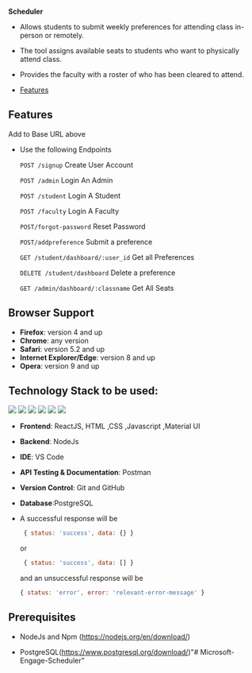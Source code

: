 **Scheduler** 
- Allows students to submit weekly preferences for attending class in-person or remotely.
- The tool assigns available seats to students who want to physically attend class.
- Provides the faculty with a roster of who has been cleared to attend.

- [Features](#features)

## Features
   Add to Base URL above

- Use the following Endpoints

    `POST /signup` Create User Account

    `POST /admin` Login An Admin

    `POST /student` Login A Student

    `POST /faculty` Login A Faculty

    `POST/forgot-password` Reset Password
	
    `POST/addpreference` Submit a preference
     
    `GET /student/dashboard/:user_id` Get all Preferences

    `DELETE /student/dashboard` Delete a preference

    `GET /admin/dashboard/:classname` Get All Seats


## Browser Support
- **Firefox**:	version 4 and up
- **Chrome**:	any version
- **Safari**:	version 5.2 and up
- **Internet Explorer/Edge**:	version 8 and up
- **Opera**:	version 9 and up

## Technology Stack to be used:

<img src="https://img.shields.io/badge/html5%20-%23E34F26.svg?&style=for-the-badge&logo=html5&logoColor=white"/>
<img src="https://img.shields.io/badge/css3%20-%231572B6.svg?&style=for-the-badge&logo=css3&logoColor=white"/>
<img src="https://img.shields.io/badge/javascript%20-%23323330.svg?&style=for-the-badge&logo=javascript&logoColor=%23F7DF1E"/>
<img src="https://img.shields.io/badge/react%20-%2320232a.svg?&style=for-the-badge&logo=react&logoColor=%2361DAFB"/>
<img src="https://img.shields.io/badge/github%20-%23121011.svg?&style=for-the-badge&logo=github&logoColor=white"/> 
<img src="https://img.shields.io/badge/heroku%20-%23430098.svg?&style=for-the-badge&logo=heroku&logoColor=white"/>


- **Frontend**: ReactJS, HTML ,CSS ,Javascript ,Material UI
- **Backend**: NodeJs
- **IDE**: VS Code
- **API Testing & Documentation**: Postman
- **Version Control**: Git and GitHub
- **Database**:PostgreSQL

- A successful response will be

     ```javascript
      { status: 'success', data: {} }
     ```
     or

     ```javascript
      { status: 'success', data: [] }
     ```

  and an unsuccessful response will be

     ```javascript
     { status: 'error', error: '​relevant-error-message' }
     ```
## Prerequisites
- NodeJs and Npm (https://nodejs.org/en/download/)

- PostgreSQL(https://www.postgresql.org/download/)"# Microsoft-Engage-Scheduler" 
